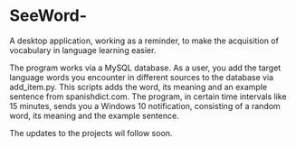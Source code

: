 # SeeWord-
A desktop application, working as a reminder, to make the acquisition of vocabulary in language learning easier. 


The program works via a MySQL database. As a user, you add the target language words you encounter in different sources to the database
via add_item.py. This scripts adds the word, its meaning and an example sentence from spanishdict.com. The program, in certain time intervals
like 15 minutes, sends you a Windows 10 notification, consisting of a random word, its meaning and the example sentence. 

The updates to the projects wil follow soon. 
